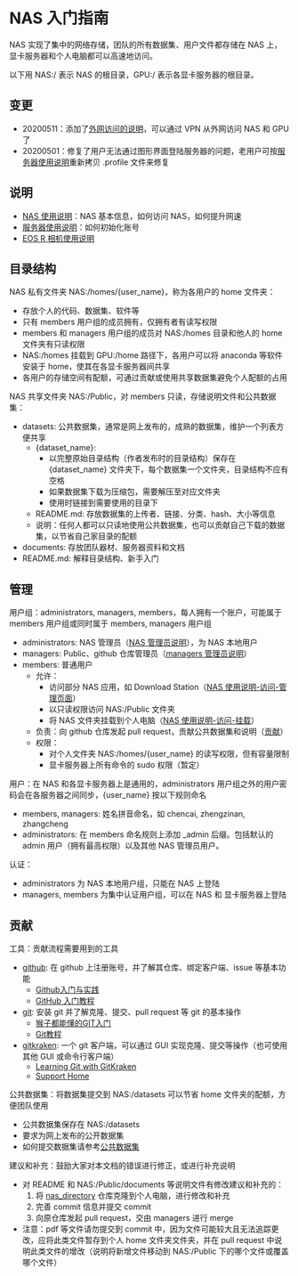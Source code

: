# NAS 入门指南

NAS 实现了集中的网络存储，团队的所有数据集、用户文件都存储在 NAS 上，显卡服务器和个人电脑都可以高速地访问。

以下用 NAS:/ 表示 NAS 的根目录，GPU:/ 表示各显卡服务器的根目录。


## 变更

* 20200511：添加了[外网访问的说明](documents/nas/README.md#外网访问)，可以通过 VPN 从外网访问 NAS 和 GPU 了
* 20200501：修复了用户无法通过图形界面登陆服务器的问题，老用户可按[服务器使用说明](documents/server/README.md)重新拷贝 .profile 文件来修复


## 说明

* [NAS 使用说明](documents/nas/README.md)：NAS 基本信息，如何访问 NAS，如何提升网速
* [服务器使用说明](documents/server/README.md)：如何初始化账号
* [EOS R 相机使用说明](documents/eos_r/README.md)


## 目录结构

NAS 私有文件夹 NAS:/homes/{user_name}，称为各用户的 home 文件夹：
* 存放个人的代码、数据集、软件等
* 只有 members 用户组的成员拥有，仅拥有者有读写权限
* members 和 managers 用户组的成员对 NAS:/homes 目录和他人的 home 文件夹有只读权限
* NAS:/homes 挂载到 GPU:/home 路径下，各用户可以将 anaconda 等软件安装于 home，使其在各显卡服务器间共享
* 各用户的存储空间有配额，可通过贡献或使用共享数据集避免个人配额的占用

NAS 共享文件夹 NAS:/Public，对 members 只读，存储说明文件和公共数据集：
* datasets: 公共数据集，通常是网上发布的，成熟的数据集，维护一个列表方便共享
    * {dataset_name}: 
        * 以完整原始目录结构（作者发布时的目录结构）保存在 {dataset_name} 文件夹下，每个数据集一个文件夹，目录结构不应有空格
        * 如果数据集下载为压缩包，需要解压至对应文件夹
        * 使用时链接到需要使用的目录下
    * README.md: 存放数据集的上传者、链接、分类、hash、大小等信息
    * 说明：任何人都可以只读地使用公共数据集，也可以贡献自己下载的数据集，以节省自己家目录的配额
* documents: 存放团队器材、服务器资料和文档
* README.md: 解释目录结构、新手入门


## 管理

用户组：administrators, managers, members，每人拥有一个账户，可能属于 members 用户组或同时属于 members, managers 用户组
* administrators: NAS 管理员（[NAS 管理员说明](documents/nas/README_admin.md)），为 NAS 本地用户
* managers: Public、github 仓库管理员（[managers 管理员说明](documents/nas/README_managers.md)）
* members: 普通用户
    * 允许：
        * 访问部分 NAS 应用，如 Download Station（[NAS 使用说明-访问-管理页面](documents/nas/README.md/#访问)）
        * 以只读权限访问 NAS:/Public 文件夹
        * 将 NAS 文件夹挂载到个人电脑（[NAS 使用说明-访问-挂载](documents/nas/README.md/#访问)）
    * 负责：向 github 仓库发起 pull request，贡献公共数据集和说明（[贡献](#贡献)）
    * 权限：
        * 对个人文件夹 NAS:/homes/{user_name} 的读写权限，但有容量限制
        * 显卡服务器上所有命令的 sudo 权限（暂定）

用户：在 NAS 和各显卡服务器上是通用的，administrators 用户组之外的用户密码会在各服务器之间同步，{user_name} 按以下规则命名
* members, managers: 姓名拼音命名，如 chencai, zhengzinan, zhangcheng
* administrators: 在 members 命名规则上添加 _admin 后缀。包括默认的 admin 用户（拥有最高权限）以及其他 NAS 管理员用户。

认证：
* administrators 为 NAS 本地用户组，只能在 NAS 上登陆
* managers, members 为集中认证用户组，可以在 NAS 和 显卡服务器上登陆


## 贡献

工具：贡献流程需要用到的工具
* [github](https://github.com/): 在 github 上注册账号，并了解其仓库、绑定客户端、issue 等基本功能
    * [Github入门与实践](https://www.jianshu.com/p/38611735b15e)
    * [GitHub 入门教程](https://www.cnblogs.com/xueweihan/p/7217846.html)
* [git](https://git-scm.com/): 安装 git 并了解克隆、提交、pull request 等 git 的基本操作
    * [猴子都能懂的GIT入门](https://backlog.com/git-tutorial/cn/)
    * [Git教程](https://www.liaoxuefeng.com/wiki/896043488029600)
* [gitkraken](https://www.gitkraken.com/): 一个 git 客户端，可以通过 GUI 实现克隆、提交等操作（也可使用其他 GUI 或命令行客户端）
    * [Learning Git with GitKraken](https://support.gitkraken.com/start-here/guide/)
    * [Support Home](https://support.gitkraken.com/)

公共数据集：将数据集提交到 NAS:/datasets 可以节省 home 文件夹的配额，方便团队使用
* 公共数据集保存在 NAS:/datasets
* 要求为网上发布的公开数据集
* 如何提交数据集请参考[公共数据集](datasets/README.md)

建议和补充：鼓励大家对本文档的错误进行修正，或进行补充说明
* 对 README 和 NAS:/Public/documents 等说明文件有修改建议和补充的：
    1. 将 [nas_directory](https://github.com/pidan1231239/nas_directory) 仓库克隆到个人电脑，进行修改和补充
    1. 完善 commit 信息并提交 commit
    1. 向原仓库发起 pull request，交由 managers 进行 merge
* 注意：pdf 等文件请勿提交到 commit 中，因为文件可能较大且无法追踪更改，应将此类文件暂存到个人 home 文件夹文件夹，并在 pull request 中说明此类文件的增改（说明将新增文件移动到 NAS:/Public 下的哪个文件或覆盖哪个文件）

